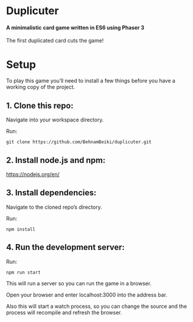 # Duplicuter

#### A minimalistic card game written in ES6 using Phaser 3

The first duplicated card cuts the game!

# Setup

To play this game you’ll need to install a few things before you have a working copy of the project.

## 1. Clone this repo:

Navigate into your workspace directory.

Run:

`git clone https://github.com/BehnamBeiki/duplicuter.git`

## 2. Install node.js and npm:

https://nodejs.org/en/

## 3. Install dependencies:

Navigate to the cloned repo’s directory.

Run:

`npm install`

## 4. Run the development server:

Run:

`npm run start`

This will run a server so you can run the game in a browser.

Open your browser and enter localhost:3000 into the address bar.

Also this will start a watch process, so you can change the source and the process will recompile and refresh the browser.
